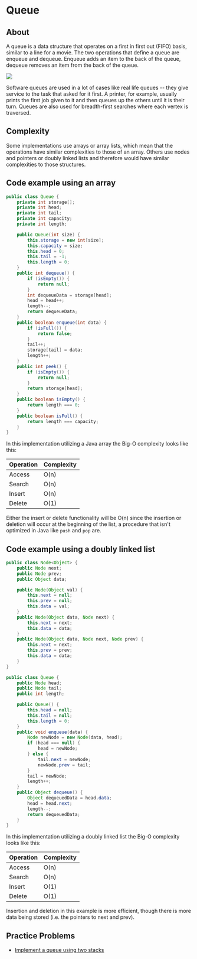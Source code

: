 # Queue

## About

A queue is a data structure that operates on a first in first out (FIFO) basis, similar to a line for a movie. The two operations that define a queue are enqueue and dequeue. Enqueue adds an item to the back of the queue, dequeue removes an item from the back of the queue. 

![](https://upload.wikimedia.org/wikipedia/commons/thumb/5/52/Data_Queue.svg/300px-Data_Queue.svg.png)

Software queues are used in a lot of cases like real life queues -- they give service to the task that asked for it first. A printer, for example, usually prints the first job given to it and then queues up the others until it is their turn. Queues are also used for breadth-first searches where each vertex is traversed.


## Complexity
Some implementations use arrays or array lists, which mean that the operations have similar complexities to those of an array. Others use nodes and pointers or doubly linked lists and therefore would have similar complexities to those structures.

## Code example using an array
```Java
public class Queue {
    private int storage[];
    private int head;
    private int tail;
    private int capacity;
    private int length;

    public Queue(int size) {
        this.storage = new int[size];
        this.capacity = size;
        this.head = 0;
        this.tail = -1;
        this.length = 0;
    }
    public int dequeue() {
        if (isEmpty()) {
            return null;
        }
        int dequeueData = storage[head];
        head = head++;
        length--;
        return dequeueData;
    }
    public boolean enqueue(int data) {
        if (isFull()) {
            return false;
        }
        tail++;
        storage[tail] = data;
        length++;
    }
    public int peek() {
        if (isEmpty()) {
            return null;
        }
        return storage[head];
    }
    public boolean isEmpty() {
        return length === 0;
    }
    public boolean isFull() {
        return length === capacity;
    }
}
```
In this implementation utilizing a Java array the Big-O complexity looks like this:

|Operation|Complexity|
|---------|----------|
|Access   |O(n)      |
|Search   |O(n)      |
|Insert   |O(n)      |
|Delete   |O(1)      | 

Either the insert or delete functionality will be O(n) since the insertion or deletion will occur at the beginning of the list, a procedure that isn't optimized in Java like `push` and `pop` are.

## Code example using a doubly linked list
```java
public class Node<Object> {
    public Node next;
    public Node prev;
    public Object data;

    public Node(Object val) {
        this.next = null;
        this.prev = null;
        this.data = val;
    }
    public Node(Object data, Node next) {
        this.next = next;
        this.data = data;
    }
    public Node(Object data, Node next, Node prev) {
        this.next = next;
        this.prev = prev;
        this.data = data;
    }
}

public class Queue {
    public Node head;
    public Node tail;
    public int length;

    public Queue() {
        this.head = null;
        this.tail = null;
        this.length = 0;
    }
    public void enqueue(data) {
        Node newNode = new Node(data, head);
        if (head === null) {
            head = newNode;
        } else {
            tail.next = newNode;
            newNode.prev = tail;
        }
        tail = newNode;
        length++;
    }
    public Object dequeue() {
        Object dequeuedData = head.data;
        head = head.next;
        length--;
        return dequeuedData;
    }
}
```

In this implementation utilizing a doubly linked list the Big-O complexity looks like this:

|Operation|Complexity|
|---------|----------|
|Access   |O(n)      |
|Search   |O(n)      |
|Insert   |O(1)      |
|Delete   |O(1)      |

Insertion and deletion in this example is more efficient, though there is more data being stored (i.e. the pointers to next and prev).


## Practice Problems
* [Implement a queue using two stacks](https://www.hackerrank.com/challenges/ctci-queue-using-two-stacks)
